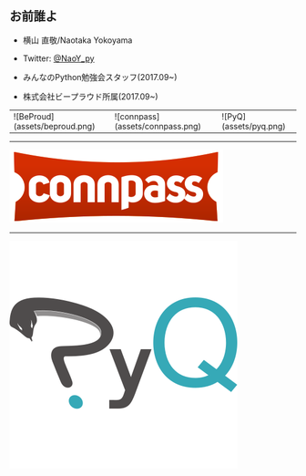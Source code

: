 ## お前誰よ

- 横山 直敬/Naotaka Yokoyama

- Twitter: [@NaoY_py](https://twitter.com/NaoY_py)

- みんなのPython勉強会スタッフ(2017.09~)

- 株式会社ビープラウド所属(2017.09~)

<table border="0">
<tr>
    <td>
        ![BeProud](assets/beproud.png)
    </td>
    <td>
        ![connpass](assets/connpass.png)
    </td>
    <td>
        ![PyQ](assets/pyq.png)
    </td>
</tr>
</table>

---

![connpass](assets/connpass.png)

---

![PyQ](assets/pyq.png)

